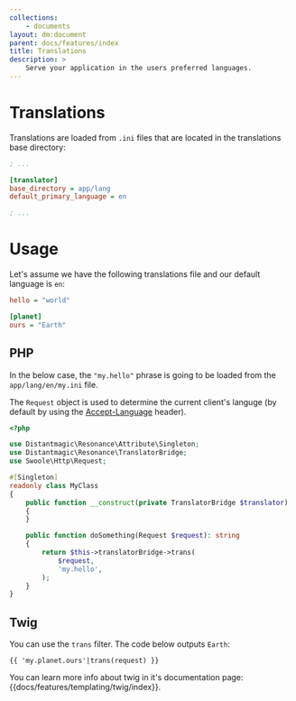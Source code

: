 ```yaml
---
collections: 
    - documents
layout: dm:document
parent: docs/features/index
title: Translations
description: >
    Serve your application in the users preferred languages.
---
```


# Translations

Translations are loaded from `.ini` files that are located in the translations
base directory:

```ini file:config.ini
; ...

[translator]
base_directory = app/lang
default_primary_language = en

; ...
```

# Usage

Let's assume we have the following translations file and our default language
is `en`:

```ini file:app/lang/my.ini
hello = "world"

[planet]
ours = "Earth"
```

## PHP

In the below case, the `"my.hello"` phrase is going to be loaded from the
`app/lang/en/my.ini` file.

The `Request` object is used to determine the current client's languge (by 
default by using the [Accept-Language](https://developer.mozilla.org/en-US/docs/Web/HTTP/Headers/Accept-Language)
header).

```php
<?php

use Distantmagic\Resonance\Attribute\Singleton;
use Distantmagic\Resonance\TranslatorBridge;
use Swoole\Http\Request;

#[Singleton]
readonly class MyClass
{
    public function __construct(private TranslatorBridge $translator)
    {
    }

    public function doSomething(Request $request): string
    {
        return $this->translatorBridge->trans(
            $request, 
            'my.hello',
        );
    }
}
```

## Twig

You can use the `trans` filter. The code below outputs `Earth`:

```twig
{{ 'my.planet.ours'|trans(request) }}
```

You can learn more info about twig in it's documentation page: 
{{docs/features/templating/twig/index}}.
